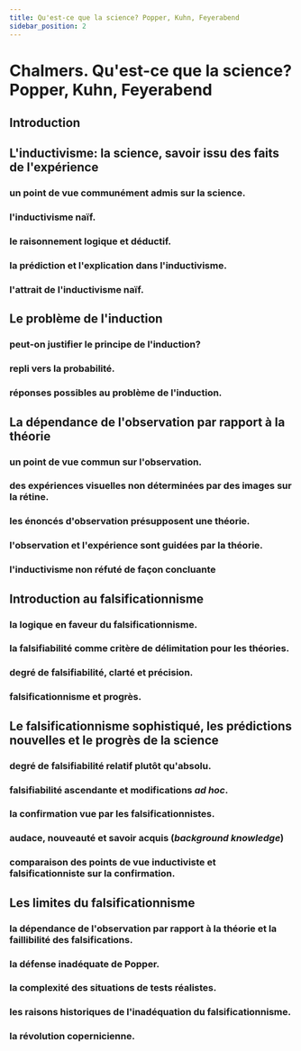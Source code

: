```yaml
---
title: Qu'est-ce que la science? Popper, Kuhn, Feyerabend
sidebar_position: 2
---
```


# Chalmers. Qu'est-ce que la science? Popper, Kuhn, Feyerabend

## Introduction

## L'inductivisme: la science, savoir issu des faits de l'expérience
### un point de vue communément admis sur la science.
### l'inductivisme naïf.
### le raisonnement logique et déductif.
### la prédiction et l'explication dans l'inductivisme.
### l'attrait de l'inductivisme naïf.

## Le problème de l'induction
### peut-on justifier le principe de l'induction?
### repli vers la probabilité.
### réponses possibles au problème de l'induction.

## La dépendance de l'observation par rapport à la théorie
### un point de vue commun sur l'observation.
### des expériences visuelles non déterminées par des images sur la rétine.
### les énoncés d'observation présupposent une théorie.
### l'observation et l'expérience sont guidées par la théorie.
### l'inductivisme non réfuté de façon concluante

## Introduction au falsificationnisme
### la logique en faveur du falsificationnisme.
### la falsifiabilité comme critère de délimitation pour les théories.
### degré de falsifiabilité, clarté et précision.
### falsificationnisme et progrès.

## Le falsificationnisme sophistiqué, les prédictions nouvelles et le progrès de la science
### degré de falsifiabilité relatif plutôt qu'absolu.
### falsifiabilité ascendante et modifications _ad hoc_.
### la confirmation vue par les falsificationnistes.
### audace, nouveauté et savoir acquis (_background knowledge_)
### comparaison des points de vue inductiviste et falsificationniste sur la confirmation.

## Les limites du falsificationnisme
### la dépendance de l'observation par rapport à la théorie et la faillibilité des falsifications.
### la défense inadéquate de Popper.
### la complexité des situations de tests réalistes.
### les raisons historiques de l'inadéquation du falsificationnisme.
### la révolution copernicienne.